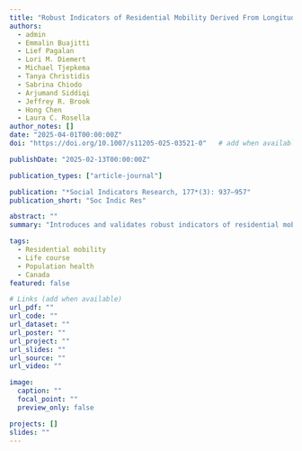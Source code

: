 ```yaml
---
title: "Robust Indicators of Residential Mobility Derived From Longitudinal Canadian Data to Examine Population Health Across the Life Course"
authors:
  - admin
  - Emmalin Buajitti
  - Lief Pagalan
  - Lori M. Diemert
  - Michael Tjepkema
  - Tanya Christidis
  - Sabrina Chiodo
  - Arjumand Siddiqi
  - Jeffrey R. Brook
  - Hong Chen
  - Laura C. Rosella
author_notes: []
date: "2025-04-01T00:00:00Z"
doi: "https://doi.org/10.1007/s11205-025-03521-0"   # add when available

publishDate: "2025-02-13T00:00:00Z"

publication_types: ["article-journal"]

publication: "*Social Indicators Research, 177*(3): 937–957"
publication_short: "Soc Indic Res"

abstract: ""
summary: "Introduces and validates robust indicators of residential mobility from longitudinal Canadian data to study population health across the life course."

tags:
  - Residential mobility
  - Life course
  - Population health
  - Canada
featured: false

# Links (add when available)
url_pdf: ""
url_code: ""
url_dataset: ""
url_poster: ""
url_project: ""
url_slides: ""
url_source: ""
url_video: ""

image:
  caption: ""
  focal_point: ""
  preview_only: false

projects: []
slides: ""
---
```

